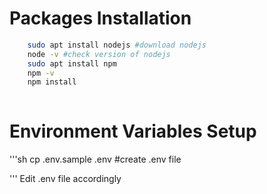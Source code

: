 # Packages Installation

```sh
    sudo apt install nodejs #download nodejs
    node -v #check version of nodejs
    sudo apt install npm
    npm -v
    npm install
    
```

# Environment Variables Setup

'''sh
    cp .env.sample .env #create .env file

'''
Edit .env file accordingly

